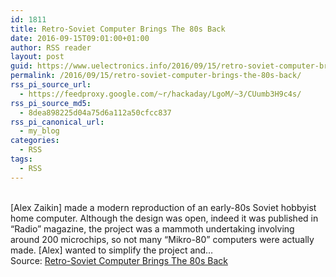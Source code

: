 ```yaml
---
id: 1811
title: Retro-Soviet Computer Brings The 80s Back
date: 2016-09-15T09:01:00+01:00
author: RSS reader
layout: post
guid: https://www.uelectronics.info/2016/09/15/retro-soviet-computer-brings-the-80s-back/
permalink: /2016/09/15/retro-soviet-computer-brings-the-80s-back/
rss_pi_source_url:
  - https://feedproxy.google.com/~r/hackaday/LgoM/~3/CUumb3H9c4s/
rss_pi_source_md5:
  - 8dea898225d04a75d6a112a50cfcc837
rss_pi_canonical_url:
  - my_blog
categories:
  - RSS
tags:
  - RSS
---
```

&#013;  
[Alex Zaikin] made a modern reproduction of an early-80s Soviet hobbyist home computer. Although the design was open, indeed it was published in “Radio” magazine, the project was a mammoth undertaking involving around 200 microchips, so not many “Mikro-80” computers were actually made. [Alex] wanted to simplify the project and…&#013;  
Source: <a href="https://feedproxy.google.com/~r/hackaday/LgoM/~3/CUumb3H9c4s/" target="_blank">Retro-Soviet Computer Brings The 80s Back</a>